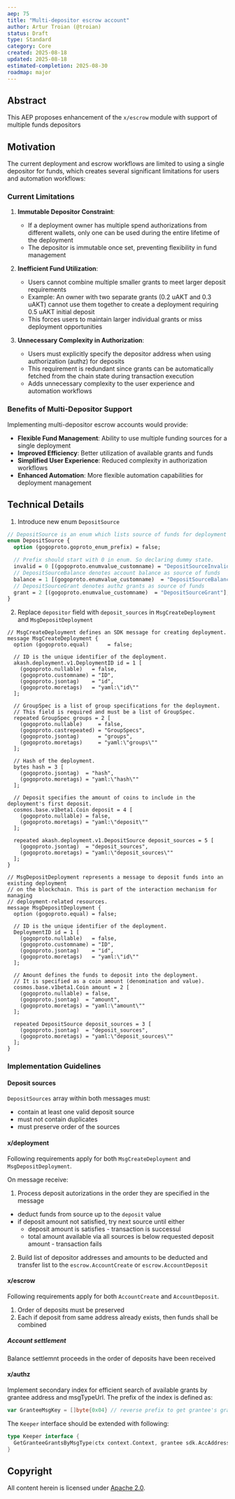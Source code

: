 ```yaml
---
aep: 75
title: "Multi-depositor escrow account"
author: Artur Troian (@troian)
status: Draft
type: Standard
category: Core
created: 2025-08-18
updated: 2025-08-18
estimated-completion: 2025-08-30
roadmap: major
---
```


## Abstract

This AEP proposes enhancement of the `x/escrow` module with support of multiple funds depositors

## Motivation

The current deployment and escrow workflows are limited to using a single depositor for funds, which creates several significant limitations for users and automation workflows:

### Current Limitations

1. **Immutable Depositor Constraint**:
   - If a deployment owner has multiple spend authorizations from different wallets, only one can be used during the entire lifetime of the deployment
   - The depositor is immutable once set, preventing flexibility in fund management

2. **Inefficient Fund Utilization**:
   - Users cannot combine multiple smaller grants to meet larger deposit requirements
   - Example: An owner with two separate grants (0.2 uAKT and 0.3 uAKT) cannot use them together to create a deployment requiring 0.5 uAKT initial deposit
   - This forces users to maintain larger individual grants or miss deployment opportunities

3. **Unnecessary Complexity in Authorization**:
   - Users must explicitly specify the depositor address when using authorization (authz) for deposits
   - This requirement is redundant since grants can be automatically fetched from the chain state during transaction execution
   - Adds unnecessary complexity to the user experience and automation workflows

### Benefits of Multi-Depositor Support

Implementing multi-depositor escrow accounts would provide:
- **Flexible Fund Management**: Ability to use multiple funding sources for a single deployment
- **Improved Efficiency**: Better utilization of available grants and funds
- **Simplified User Experience**: Reduced complexity in authorization workflows
- **Enhanced Automation**: More flexible automation capabilities for deployment management


## Technical Details

1. Introduce new enum `DepositSource`
```proto
// DepositSource is an enum which lists source of funds for deployment deposit.
enum DepositSource {
  option (gogoproto.goproto_enum_prefix) = false;

  // Prefix should start with 0 in enum. So declaring dummy state.
  invalid = 0 [(gogoproto.enumvalue_customname) = "DepositSourceInvalid"];
  // DepositSourceBalance denotes account balance as source of funds
  balance = 1 [(gogoproto.enumvalue_customname)  = "DepositSourceBalance"];
  // DepositSourceGrant denotes authz grants as source of funds
  grant = 2 [(gogoproto.enumvalue_customname)  = "DepositSourceGrant"];
}
```
2. Replace `depositor` field with `deposit_sources` in `MsgCreateDeployment` and `MsgDepositDeployment`
```
// MsgCreateDeployment defines an SDK message for creating deployment.
message MsgCreateDeployment {
  option (gogoproto.equal)      = false;

  // ID is the unique identifier of the deployment.
  akash.deployment.v1.DeploymentID id = 1 [
    (gogoproto.nullable)   = false,
    (gogoproto.customname) = "ID",
    (gogoproto.jsontag)    = "id",
    (gogoproto.moretags)   = "yaml:\"id\""
  ];

  // GroupSpec is a list of group specifications for the deployment.
  // This field is required and must be a list of GroupSpec.
  repeated GroupSpec groups = 2 [
    (gogoproto.nullable)     = false,
    (gogoproto.castrepeated) = "GroupSpecs",
    (gogoproto.jsontag)      = "groups",
    (gogoproto.moretags)     = "yaml:\"groups\""
  ];

  // Hash of the deployment.
  bytes hash = 3 [
    (gogoproto.jsontag)  = "hash",
    (gogoproto.moretags) = "yaml:\"hash\""
  ];

  // Deposit specifies the amount of coins to include in the deployment's first deposit.
  cosmos.base.v1beta1.Coin deposit = 4 [
    (gogoproto.nullable) = false,
    (gogoproto.moretags) = "yaml:\"deposit\""
  ];

  repeated akash.deployment.v1.DepositSource deposit_sources = 5 [
    (gogoproto.jsontag)  = "deposit_sources",
    (gogoproto.moretags) = "yaml:\"deposit_sources\""
  ];
}

// MsgDepositDeployment represents a message to deposit funds into an existing deployment
// on the blockchain. This is part of the interaction mechanism for managing
// deployment-related resources.
message MsgDepositDeployment {
  option (gogoproto.equal) = false;

  // ID is the unique identifier of the deployment.
  DeploymentID id = 1 [
    (gogoproto.nullable)   = false,
    (gogoproto.customname) = "ID",
    (gogoproto.jsontag)    = "id",
    (gogoproto.moretags)   = "yaml:\"id\""
  ];

  // Amount defines the funds to deposit into the deployment.
  // It is specified as a coin amount (denomination and value).
  cosmos.base.v1beta1.Coin amount = 2 [
    (gogoproto.nullable) = false,
    (gogoproto.jsontag)  = "amount",
    (gogoproto.moretags) = "yaml:\"amount\""
  ];

  repeated DepositSource deposit_sources = 3 [
    (gogoproto.jsontag)  = "deposit_sources",
    (gogoproto.moretags) = "yaml:\"deposit_sources\""
  ];
}
```

### Implementation Guidelines

#### Deposit sources

`DepositSources` array within both messages must:
- contain at least one valid deposit source
- must not contain duplicates
- must preserve order of the sources

#### x/deployment

Following requirements apply for both `MsgCreateDeployment` and `MsgDepositDeployment`.

On message receive:
1. Process deposit autorizations in the order they are specified in the message
  - deduct funds from source up to the `deposit` value
  - if deposit amount not satisfied, try next source until either
    - deposit amount is satisfies - transaction is successul
    - total amount available via all sources is below requested deposit amount - transaction fails
2. Build list of depositor addresses and amounts to be deducted and transfer list to the `escrow.AccountCreate` or `escrow.AccountDeposit`

#### x/escrow

Following requirements apply for both `AccountCreate` and `AccountDeposit`.

1. Order of deposits must be preserved
2. Each if deposit from same address already exists, then funds shall be combined

##### Account settlement

Balance settlemnt proceeds in the order of deposits have been received

#### x/authz

Implement secondary index for efficient search of available grants by grantee address and msgTypeUrl.
The prefix of the index is defined as:
```go
var GranteeMsgKey = []byte{0x04} // reverse prefix to get grantee's grants by msgTypeUrl
```

The `Keeper` interface should be extended with following:
```go
type Keeper interface {
  GetGranteeGrantsByMsgType(ctx context.Context, grantee sdk.AccAddress, msgType string, onGrant func(context.Context, sdk.AccAddress, authz.Authorization, *time.Time) bool)
}
```

## Copyright

All content herein is licensed under [Apache 2.0](https://www.apache.org/licenses/LICENSE-2.0).

